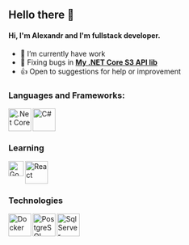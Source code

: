 ## Hello there 👋

#### Hi, I'm Alexandr and I'm fullstack developer.

- 🔭 I’m currently have work
- 🐛 Fixing bugs in **[My .NET Core S3 API lib](https://github.com/DubZero/AspNetCore.Yandex.ObjectStorage)**
- 👍 Open to suggestions for help or improvement

### Languages and Frameworks:

<img align="left" alt=".Net Core" width="45px" src="https://upload.wikimedia.org/wikipedia/commons/thumb/e/ee/.NET_Core_Logo.svg/512px-.NET_Core_Logo.svg.png" />
<img align="rigth" alt="C#" width="45px" src="https://static.cdnlogo.com/logos/c/27/c.svg" />

### Learning

<img align="left" alt="Go lang" width="30px" src="https://seeklogo.com/images/G/go-logo-046185B647-seeklogo.com.png" />
<img align="rigth" alt="React" width="45px" src="https://upload.wikimedia.org/wikipedia/commons/thumb/a/a7/React-icon.svg/1280px-React-icon.svg.png" />

### Technologies

<img align="left" alt="Docker" width="45px" src="https://cdn.worldvectorlogo.com/logos/docker.svg" />
<img align="left" alt="PostgreSQL" width="45px" src="https://upload.wikimedia.org/wikipedia/commons/thumb/2/29/Postgresql_elephant.svg/1200px-Postgresql_elephant.svg.png" />
<img align="rigth" alt="Sql Server" width="45px" src="https://www.svgrepo.com/show/303229/microsoft-sql-server-logo.svg" />

<!--
**DubZero/DubZero** is a ✨ _special_ ✨ repository because its `README.md` (this file) appears on your GitHub profile.
-->
